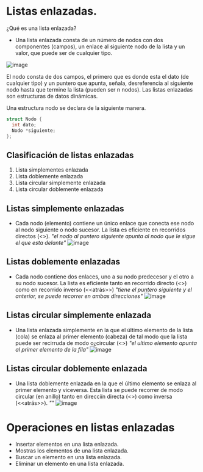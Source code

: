 # Listas enlazadas.

¿Qué es una lista enlazada?
- Una lista enlazada consta de un número de nodos con dos componentes (campos), un enlace al siguiente nodo de
la lista y un valor, que puede ser de cualquier tipo.

![image](https://github.com/user-attachments/assets/7900d502-e09a-4b21-843e-1e4babf4ac60)

El nodo consta de dos campos, el primero que es donde esta el dato (de cualquier tipo) y un puntero que apunta, señala,
desreferencia al siguiente nodo hasta que termine la lista (pueden ser n nodos). Las listas enlazadas son estructuras
de datos dinámicas. 

Una estructura nodo se declara de la siguiente manera. 
```cpp
struct Nodo {
  int dato;
  Nodo *siguiente;
};
```
## Clasificación de listas enlazadas

1. Lista simplementes enlazada
2. Lista doblemente enlazada
3. Lista circular simplemente enlazada
4. Lista circular doblemente enlazada

## Listas simplemente enlazadas

- Cada nodo (elemento) contiene un único enlace que conecta ese nodo al nodo siguiente o nodo sucesor.
La lista es eficiente en recorridos directos (<<adelante>>).
_"el nodo al puntero siguiente apunta al nodo que le sigue el que esta delante"_
![image](https://github.com/user-attachments/assets/027044df-0e20-4b67-ac45-ac3a04555547)

## Listas doblemente enlazadas
- Cada nodo contiene dos enlaces, uno a su nodo predecesor y el otro a su nodo sucesor. La lista es eficiente
  tanto en recorrido directo (<<adelante>>) como en recorrido inverso (<<atrás>>)
  _"tiene el puntero siguiente y el anterior, se puede recorrer en ambas direcciones"_
  ![image](https://github.com/user-attachments/assets/b46ae3f0-bc61-4f31-ab21-38ede743f7c8)

## Listas circular simplemente enlazada 
- Una lista enlazada simplemente en la que el último elemento de la lista (cola) se enlaza al primer elemento (cabeza)
  de tal modo que la lista puede ser recirruda de modo o¿circular (<<en anillo>>)
  _"el ultimo elemento apunta al primer elemento de la fila"_
  ![image](https://github.com/user-attachments/assets/f9fc10cb-2381-45aa-b8aa-8e62718b1665)

## Listas circular doblemente enlazada
- Una lista doblemente enlazada en la que el último elemento se enlaza al primer elemento y viceversa. Esta
  lista se puede recorrer de modo circular (en anillo) tanto en direcciín directa (<<adelante>>) como inversa (<<atrás>>).
  _""_
  ![image](https://github.com/user-attachments/assets/68d3a71e-4568-4e7a-b88b-97a2012f24d5)

# Operaciones en listas enlazadas

- Insertar elementos en una lista enlazada.
- Mostras los elementos de una lista enlazada.
- Buscar un elemento en una lista enlazada.
- Eliminar un elemento en una lista enlazada.
